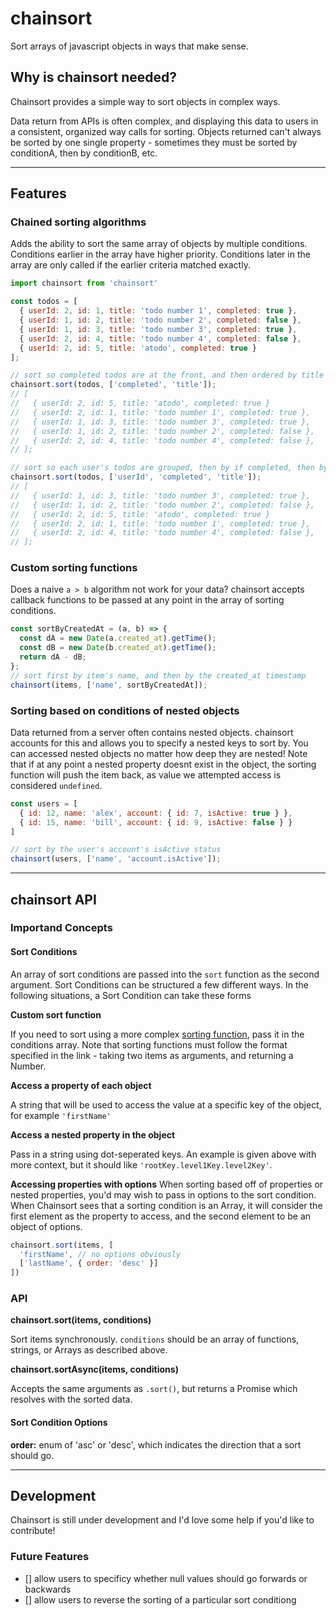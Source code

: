 # chainsort

Sort arrays of javascript objects in ways that make sense.

## Why is chainsort needed?
Chainsort provides a simple way to sort objects in complex ways.

Data return from APIs is often complex, and displaying this data to users in a consistent, organized way calls for sorting. Objects returned can't always be sorted by one single property - sometimes they must be sorted by conditionA, then by conditionB, etc.

---

## Features

### Chained sorting algorithms
Adds the ability to sort the same array of objects by multiple conditions. Conditions earlier in the array have higher priority. Conditions later in the array are only called if the earlier criteria matched exactly.

```js
import chainsort from 'chainsort'

const todos = [
  { userId: 2, id: 1, title: 'todo number 1', completed: true },
  { userId: 1, id: 2, title: 'todo number 2', completed: false },
  { userId: 1, id: 3, title: 'todo number 3', completed: true },
  { userId: 2, id: 4, title: 'todo number 4', completed: false },
  { userId: 2, id: 5, title: 'atodo', completed: true }
];

// sort so completed todos are at the front, and then ordered by title
chainsort.sort(todos, ['completed', 'title']);
// [
//   { userId: 2, id: 5, title: 'atodo', completed: true }
//   { userId: 2, id: 1, title: 'todo number 1', completed: true },
//   { userId: 1, id: 3, title: 'todo number 3', completed: true },
//   { userId: 1, id: 2, title: 'todo number 2', completed: false },
//   { userId: 2, id: 4, title: 'todo number 4', completed: false },
// ];

// sort so each user's todos are grouped, then by if completed, then by title
chainsort.sort(todos, ['userId', 'completed', 'title']);
// [
//   { userId: 1, id: 3, title: 'todo number 3', completed: true },
//   { userId: 1, id: 2, title: 'todo number 2', completed: false },
//   { userId: 2, id: 5, title: 'atodo', completed: true }
//   { userId: 2, id: 1, title: 'todo number 1', completed: true },
//   { userId: 2, id: 4, title: 'todo number 4', completed: false },
// ];
```

### Custom sorting functions
Does a naive `a > b` algorithm not work for your data? chainsort accepts callback functions to be passed at any point in the array of sorting conditions.

```js
const sortByCreatedAt = (a, b) => {
  const dA = new Date(a.created_at).getTime();
  const dB = new Date(b.created_at).getTime();
  return dA - dB;
};
// sort first by item's name, and then by the created_at timestamp
chainsort(items, ['name', sortByCreatedAt]);
```

### Sorting based on conditions of nested objects
Data returned from a server often contains nested objects. chainsort accounts for this and allows you to specify a nested keys to sort by. You can accessed nested objects no matter how deep they are nested! Note that if at any point a nested property doesnt exist in the object, the sorting function will push the item back, as value we attempted access is considered `undefined`.

```js
const users = [
  { id: 12, name: 'alex', account: { id: 7, isActive: true } },
  { id: 15, name: 'bill', account: { id: 9, isActive: false } }
]

// sort by the user's account's isActive status
chainsort(users, ['name', 'account.isActive']);
```

---

## chainsort API
### Importand Concepts
#### Sort Conditions
An array of sort conditions are passed into the `sort` function as the second argument. Sort Conditions can be structured a few different ways. In the following situations, a Sort Condition can take these forms

**Custom sort function**

If you need to sort using a more complex [sorting function](https://developer.mozilla.org/en-US/docs/Web/JavaScript/Reference/Global_Objects/Array/sort), pass it in the conditions array. Note that sorting functions must follow the format specified in the link - taking two items as arguments, and returning a Number.

**Access a property of each object**

A string that will be used to access the value at a specific key of the object, for example `'firstName'`

**Access a nested property in the object**

Pass in a string using dot-seperated keys. An example is given above with more context, but it should like `'rootKey.level1Key.level2Key'`.

**Accessing properties with options**
When sorting based off of properties or nested properties, you'd may wish to pass in options to the sort condition. When Chainsort sees that a sorting condition is an Array, it will consider the first element as the property to access, and the second element to be an object of options.

```js
chainsort.sort(items, [
  'firstName', // no options obviously
  ['lastName', { order: 'desc' }]
])
```

### API

**chainsort.sort(items, conditions)**

Sort items synchronously. `conditions` should be an array of functions, strings, or Arrays as described above.

**chainsort.sortAsync(items, conditions)**

Accepts the same arguments as `.sort()`, but returns a Promise which resolves with the sorted data.

#### Sort Condition Options

**order:** enum of 'asc' or 'desc', which indicates the direction that a sort should go.

---

## Development

Chainsort is still under development and I'd love some help if you'd like to contribute!

### Future Features
- [] allow users to specificy whether null values should go forwards or backwards
- [] allow users to reverse the sorting of a particular sort conditiong
